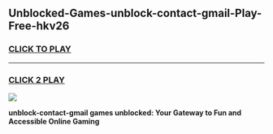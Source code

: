 
## Unblocked-Games-unblock-contact-gmail-Play-Free-hkv26
<h3>
<a href="https://premium76.site?title=unblock-contact-gmail&ref=20M">CLICK TO PLAY</a></h3>
<hr>

<h3>
<a href="https://premium76.site?title=unblock-contact-gmail&ref=20M">CLICK 2 PLAY</a>
  
</h3>

<a href="https://premium76.site?title=unblock-contact-gmail&ref=19M"><img src="https://clearcache.store/games.png"></a>


**unblock-contact-gmail games unblocked: Your Gateway to Fun and Accessible Online Gaming**

